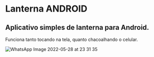 # Lanterna ANDROID

## Aplicativo simples de lanterna para Android.

Funciona tanto tocando na tela, quanto chacoalhando o celular.

![WhatsApp Image 2022-05-28 at 23 31 35](https://user-images.githubusercontent.com/1344480/170849527-768990db-cc1d-4e83-9e9d-3d9b282e9270.jpeg)
